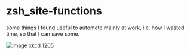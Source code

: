 # zsh_site-functions
some things I found useful to automate mainly at work, i.e. how I wasted time, so that I can save some.

![image](https://user-images.githubusercontent.com/36888576/236028664-38ffd4b6-8a37-44c9-9b84-d12717a7503e.png)
[xkcd 1205](https://imgs.xkcd.com/comics/is_it_worth_the_time.png)

